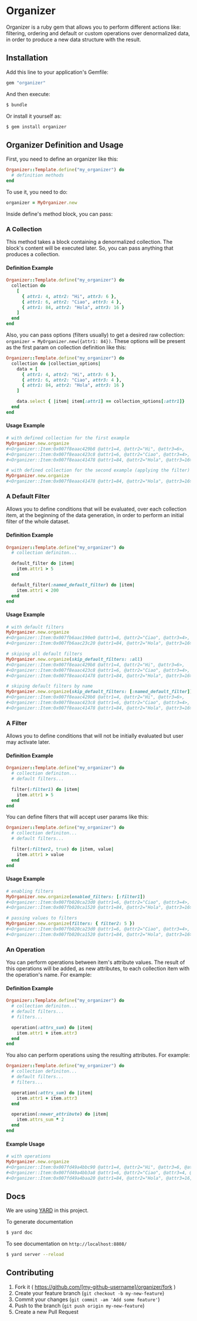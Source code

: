 # Organizer

Organizer is a ruby gem that allows you to perform different actions like: filtering, ordering and default or custom operations over denormalized data, in order to produce a new data structure with the result.

## Installation

Add this line to your application's Gemfile:

```ruby
gem "organizer"
```

And then execute:

```bash
$ bundle
```

Or install it yourself as:

```bash
$ gem install organizer
```

## Organizer Definition and Usage

First, you need to define an organizer like this:

```ruby
Organizer::Template.define("my_organizer") do
  # definition methods
end
```

To use it, you need to do:

```ruby
organizer = MyOrganizer.new
```

Inside define's method block, you can pass:

### A Collection

This method takes a block containing a denormalized collection. The block's content will be executed later. So, you can pass anything that produces a collection.

#### Definition Example

```ruby
Organizer::Template.define("my_organizer") do
  collection do
    [
      { attr1: 4, attr2: "Hi", attr3: 6 },
      { attr1: 6, attr2: "Ciao", attr3: 4 },
      { attr1: 84, attr2: "Hola", attr3: 16 }
    ]
  end
end
```

Also, you can pass options (filters usually) to get a desired raw collection: `organizer = MyOrganizer.new({attr1: 84})`.
These options will be present as the first param on collection definition like this:

```ruby
Organizer::Template.define("my_organizer") do
  collection do |collection_options|
    data = [
      { attr1: 4, attr2: "Hi", attr3: 6 },
      { attr1: 6, attr2: "Ciao", attr3: 4 },
      { attr1: 84, attr2: "Hola", attr3: 16 }
    ]

    data.select { |item| item[:attr1] == collection_options[:attr1]}
  end
end
```

#### Usage Example

```ruby
# with defined collection for the first example
MyOrganizer.new.organize
#<Organizer::Item:0x007f8eaac429b8 @attr1=4, @attr2="Hi", @attr3=6>,
#<Organizer::Item:0x007f8eaac423c8 @attr1=6, @attr2="Ciao", @attr3=4>,
#<Organizer::Item:0x007f8eaac41478 @attr1=84, @attr2="Hola", @attr3=16>

# with defined collection for the second example (applying the filter)
MyOrganizer.new.organize
#<Organizer::Item:0x007f8eaac41478 @attr1=84, @attr2="Hola", @attr3=16>
```

### A Default Filter

Allows you to define conditions that will be evaluated, over each collection item, at the beginning of the data generation, in order to perform an initial filter of the whole dataset.

#### Definition Example

```ruby
Organizer::Template.define("my_organizer") do
  # collection definiton...

  default_filter do |item|
    item.attr1 > 5
  end

  default_filter(:named_default_filter) do |item|
    item.attr1 < 200
  end
end
```

#### Usage Example

```ruby
# with default filters
MyOrganizer.new.organize
#<Organizer::Item:0x007fb6aac190e0 @attr1=6, @attr2="Ciao", @attr3=4>,
#<Organizer::Item:0x007fb6aac23c20 @attr1=84, @attr2="Hola", @attr3=16>

# skiping all default filters
MyOrganizer.new.organize(skip_default_filters: :all)
#<Organizer::Item:0x007f8eaac429b8 @attr1=4, @attr2="Hi", @attr3=6>,
#<Organizer::Item:0x007f8eaac423c8 @attr1=6, @attr2="Ciao", @attr3=4>,
#<Organizer::Item:0x007f8eaac41478 @attr1=84, @attr2="Hola", @attr3=16>

# skiping default filters by name
MyOrganizer.new.organize(skip_default_filters: [:named_default_filter])
#<Organizer::Item:0x007f8eaac429b8 @attr1=4, @attr2="Hi", @attr3=6>,
#<Organizer::Item:0x007f8eaac423c8 @attr1=6, @attr2="Ciao", @attr3=4>,
#<Organizer::Item:0x007f8eaac41478 @attr1=84, @attr2="Hola", @attr3=16>
```

### A Filter

Allows you to define conditions that will not be initially evaluated but user may activate later.

#### Definition Example

```ruby
Organizer::Template.define("my_organizer") do
  # collection definiton...
  # default filters...

  filter(:filter1) do |item|
    item.attr1 > 5
  end
end
```
You can define filters that will accept user params like this:

```ruby
Organizer::Template.define("my_organizer") do
  # collection definiton...
  # default filters...

  filter(:filter2, true) do |item, value|
    item.attr1 > value
  end
end
```

#### Usage Example

```ruby
# enabling filters
MyOrganizer.new.organize(enabled_filters: [:filter1])
#<Organizer::Item:0x007fb020ca23d0 @attr1=6, @attr2="Ciao", @attr3=4>,
#<Organizer::Item:0x007fb020ca1520 @attr1=84, @attr2="Hola", @attr3=16>

# passing values to filters
MyOrganizer.new.organize(filters: { filter2: 5 })
#<Organizer::Item:0x007fb020ca23d0 @attr1=6, @attr2="Ciao", @attr3=4>,
#<Organizer::Item:0x007fb020ca1520 @attr1=84, @attr2="Hola", @attr3=16>
```

### An Operation

You can perform operations between item's attribute values. The result of this operations will be added, as new attributes, to each collection item with the operation's name. For example:

#### Definition Example

```ruby
Organizer::Template.define("my_organizer") do
  # collection definiton...
  # default filters...
  # filters...

  operation(:attrs_sum) do |item|
    item.attr1 + item.attr3
  end
end
```

You also can perform operations using the resulting attributes. For example:

```ruby
Organizer::Template.define("my_organizer") do
  # collection definiton...
  # default filters...
  # filters...

  operation(:attrs_sum) do |item|
    item.attr1 + item.attr3
  end

  operation(:newer_attribute) do |item|
    item.attrs_sum * 2
  end
end
```

#### Example Usage

```ruby
# with operations
MyOrganizer.new.organize
#<Organizer::Item:0x007fd49a4bbc90 @attr1=4, @attr2="Hi", @attr3=6, @attrs_sum=10>,
#<Organizer::Item:0x007fd49a4bb3a8 @attr1=6, @attr2="Ciao", @attr3=4, @attrs_sum=10>
#<Organizer::Item:0x007fd49a4baa20 @attr1=84, @attr2="Hola", @attr3=16, @attrs_sum=100>
```

## Docs

We are using [YARD](http://yardoc.org/) in this project.

To generate documentation

```bash
$ yard doc
```

To see documentation on `http://localhost:8808/`

```bash
$ yard server --reload
```

## Contributing

1. Fork it ( https://github.com/[my-github-username]/organizer/fork )
2. Create your feature branch (`git checkout -b my-new-feature`)
3. Commit your changes (`git commit -am 'Add some feature'`)
4. Push to the branch (`git push origin my-new-feature`)
5. Create a new Pull Request
